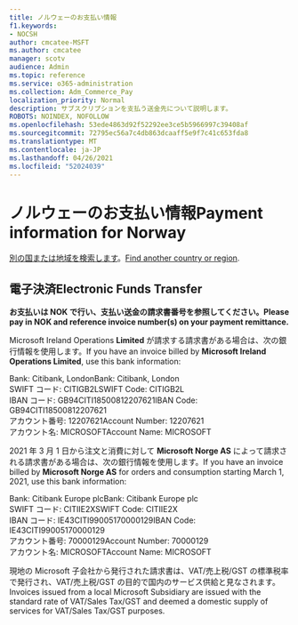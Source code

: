 ```yaml
---
title: ノルウェーのお支払い情報
f1.keywords:
- NOCSH
author: cmcatee-MSFT
ms.author: cmcatee
manager: scotv
audience: Admin
ms.topic: reference
ms.service: o365-administration
ms.collection: Adm_Commerce_Pay
localization_priority: Normal
description: サブスクリプションを支払う送金先について説明します。
ROBOTS: NOINDEX, NOFOLLOW
ms.openlocfilehash: 53ede4863d92f52292ee3ce5b5966997c39408af
ms.sourcegitcommit: 72795ec56a7c4db863dcaaff5e9f7c41c653fda8
ms.translationtype: MT
ms.contentlocale: ja-JP
ms.lasthandoff: 04/26/2021
ms.locfileid: "52024039"
---
```

# <a name="payment-information-for-norway"></a><span data-ttu-id="a9bdd-103">ノルウェーのお支払い情報</span><span class="sxs-lookup"><span data-stu-id="a9bdd-103">Payment information for Norway</span></span>

<span data-ttu-id="a9bdd-104">[別の国または地域を検索します](../billing-and-payments/pay-for-your-subscription.md)。</span><span class="sxs-lookup"><span data-stu-id="a9bdd-104">[Find another country or region](../billing-and-payments/pay-for-your-subscription.md).</span></span>

## <a name="electronic-funds-transfer"></a><span data-ttu-id="a9bdd-105">電子決済</span><span class="sxs-lookup"><span data-stu-id="a9bdd-105">Electronic Funds Transfer</span></span>

<span data-ttu-id="a9bdd-106">**お支払いは NOK で行い、支払い送金の請求書番号を参照してください。**</span><span class="sxs-lookup"><span data-stu-id="a9bdd-106">**Please pay in NOK and reference invoice number(s) on your payment remittance.**</span></span>

<span data-ttu-id="a9bdd-107">Microsoft Ireland Operations **Limited** が請求する請求書がある場合は、次の銀行情報を使用します。</span><span class="sxs-lookup"><span data-stu-id="a9bdd-107">If you have an invoice billed by **Microsoft Ireland Operations Limited**, use this bank information:</span></span>

<span data-ttu-id="a9bdd-108">Bank: Citibank, London</span><span class="sxs-lookup"><span data-stu-id="a9bdd-108">Bank: Citibank, London</span></span>\
<span data-ttu-id="a9bdd-109">SWIFT コード: CITIGB2L</span><span class="sxs-lookup"><span data-stu-id="a9bdd-109">SWIFT Code: CITIGB2L</span></span>\
<span data-ttu-id="a9bdd-110">IBAN コード: GB94CITI18500812207621</span><span class="sxs-lookup"><span data-stu-id="a9bdd-110">IBAN Code: GB94CITI18500812207621</span></span>\
<span data-ttu-id="a9bdd-111">アカウント番号: 12207621</span><span class="sxs-lookup"><span data-stu-id="a9bdd-111">Account Number: 12207621</span></span>\
<span data-ttu-id="a9bdd-112">アカウント名: MICROSOFT</span><span class="sxs-lookup"><span data-stu-id="a9bdd-112">Account Name: MICROSOFT</span></span>

<span data-ttu-id="a9bdd-113">2021 年 3 月 1 日から注文と消費に対して **Microsoft Norge AS** によって請求される請求書がある場合は、次の銀行情報を使用します。</span><span class="sxs-lookup"><span data-stu-id="a9bdd-113">If you have an invoice billed by **Microsoft Norge AS** for orders and consumption starting March 1, 2021, use this bank information:</span></span>

<span data-ttu-id="a9bdd-114">Bank: Citibank Europe plc</span><span class="sxs-lookup"><span data-stu-id="a9bdd-114">Bank: Citibank Europe plc</span></span>\
<span data-ttu-id="a9bdd-115">SWIFT コード: CITIIE2X</span><span class="sxs-lookup"><span data-stu-id="a9bdd-115">SWIFT Code: CITIIE2X</span></span>\
<span data-ttu-id="a9bdd-116">IBAN コード: IE43CITI99005170000129</span><span class="sxs-lookup"><span data-stu-id="a9bdd-116">IBAN Code: IE43CITI99005170000129</span></span>\
<span data-ttu-id="a9bdd-117">アカウント番号: 70000129</span><span class="sxs-lookup"><span data-stu-id="a9bdd-117">Account Number: 70000129</span></span>\
<span data-ttu-id="a9bdd-118">アカウント名: MICROSOFT</span><span class="sxs-lookup"><span data-stu-id="a9bdd-118">Account Name: MICROSOFT</span></span>

<span data-ttu-id="a9bdd-119">現地の Microsoft 子会社から発行された請求書は、VAT/売上税/GST の標準税率で発行され、VAT/売上税/GST の目的で国内のサービス供給と見なされます。</span><span class="sxs-lookup"><span data-stu-id="a9bdd-119">Invoices issued from a local Microsoft Subsidiary are issued with the standard rate of VAT/Sales Tax/GST and deemed a domestic supply of services for VAT/Sales Tax/GST purposes.</span></span>